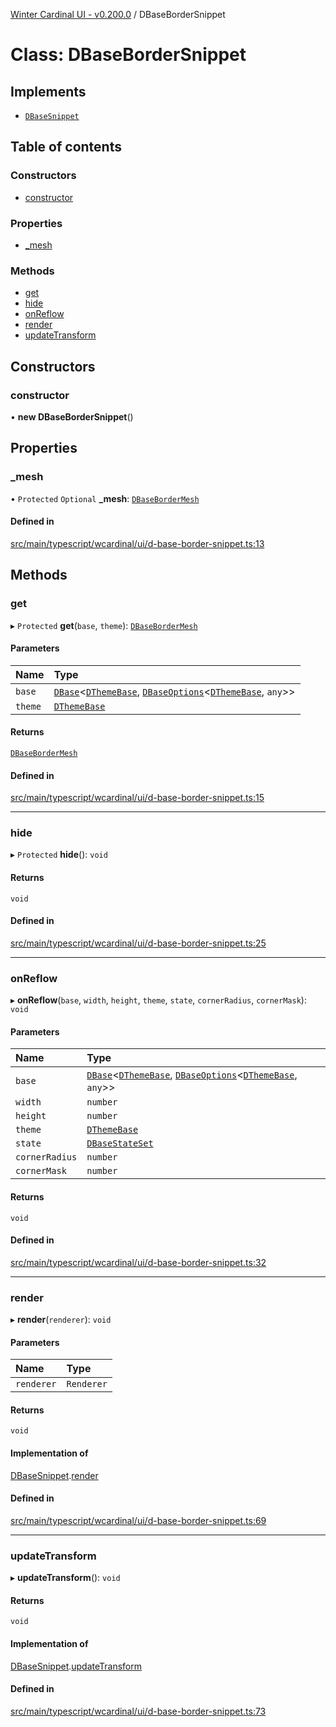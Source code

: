 [Winter Cardinal UI - v0.200.0](../index.md) / DBaseBorderSnippet

# Class: DBaseBorderSnippet

## Implements

- [`DBaseSnippet`](../interfaces/DBaseSnippet.md)

## Table of contents

### Constructors

- [constructor](DBaseBorderSnippet.md#constructor)

### Properties

- [\_mesh](DBaseBorderSnippet.md#_mesh)

### Methods

- [get](DBaseBorderSnippet.md#get)
- [hide](DBaseBorderSnippet.md#hide)
- [onReflow](DBaseBorderSnippet.md#onreflow)
- [render](DBaseBorderSnippet.md#render)
- [updateTransform](DBaseBorderSnippet.md#updatetransform)

## Constructors

### constructor

• **new DBaseBorderSnippet**()

## Properties

### \_mesh

• `Protected` `Optional` **\_mesh**: [`DBaseBorderMesh`](DBaseBorderMesh.md)

#### Defined in

[src/main/typescript/wcardinal/ui/d-base-border-snippet.ts:13](https://github.com/winter-cardinal/winter-cardinal-ui/blob/v0.200.0/src/main/typescript/wcardinal/ui/d-base-border-snippet.ts#L13)

## Methods

### get

▸ `Protected` **get**(`base`, `theme`): [`DBaseBorderMesh`](DBaseBorderMesh.md)

#### Parameters

| Name | Type |
| :------ | :------ |
| `base` | [`DBase`](DBase.md)<[`DThemeBase`](../interfaces/DThemeBase.md), [`DBaseOptions`](../interfaces/DBaseOptions.md)<[`DThemeBase`](../interfaces/DThemeBase.md), `any`\>\> |
| `theme` | [`DThemeBase`](../interfaces/DThemeBase.md) |

#### Returns

[`DBaseBorderMesh`](DBaseBorderMesh.md)

#### Defined in

[src/main/typescript/wcardinal/ui/d-base-border-snippet.ts:15](https://github.com/winter-cardinal/winter-cardinal-ui/blob/v0.200.0/src/main/typescript/wcardinal/ui/d-base-border-snippet.ts#L15)

___

### hide

▸ `Protected` **hide**(): `void`

#### Returns

`void`

#### Defined in

[src/main/typescript/wcardinal/ui/d-base-border-snippet.ts:25](https://github.com/winter-cardinal/winter-cardinal-ui/blob/v0.200.0/src/main/typescript/wcardinal/ui/d-base-border-snippet.ts#L25)

___

### onReflow

▸ **onReflow**(`base`, `width`, `height`, `theme`, `state`, `cornerRadius`, `cornerMask`): `void`

#### Parameters

| Name | Type |
| :------ | :------ |
| `base` | [`DBase`](DBase.md)<[`DThemeBase`](../interfaces/DThemeBase.md), [`DBaseOptions`](../interfaces/DBaseOptions.md)<[`DThemeBase`](../interfaces/DThemeBase.md), `any`\>\> |
| `width` | `number` |
| `height` | `number` |
| `theme` | [`DThemeBase`](../interfaces/DThemeBase.md) |
| `state` | [`DBaseStateSet`](../interfaces/DBaseStateSet.md) |
| `cornerRadius` | `number` |
| `cornerMask` | `number` |

#### Returns

`void`

#### Defined in

[src/main/typescript/wcardinal/ui/d-base-border-snippet.ts:32](https://github.com/winter-cardinal/winter-cardinal-ui/blob/v0.200.0/src/main/typescript/wcardinal/ui/d-base-border-snippet.ts#L32)

___

### render

▸ **render**(`renderer`): `void`

#### Parameters

| Name | Type |
| :------ | :------ |
| `renderer` | `Renderer` |

#### Returns

`void`

#### Implementation of

[DBaseSnippet](../interfaces/DBaseSnippet.md).[render](../interfaces/DBaseSnippet.md#render)

#### Defined in

[src/main/typescript/wcardinal/ui/d-base-border-snippet.ts:69](https://github.com/winter-cardinal/winter-cardinal-ui/blob/v0.200.0/src/main/typescript/wcardinal/ui/d-base-border-snippet.ts#L69)

___

### updateTransform

▸ **updateTransform**(): `void`

#### Returns

`void`

#### Implementation of

[DBaseSnippet](../interfaces/DBaseSnippet.md).[updateTransform](../interfaces/DBaseSnippet.md#updatetransform)

#### Defined in

[src/main/typescript/wcardinal/ui/d-base-border-snippet.ts:73](https://github.com/winter-cardinal/winter-cardinal-ui/blob/v0.200.0/src/main/typescript/wcardinal/ui/d-base-border-snippet.ts#L73)
